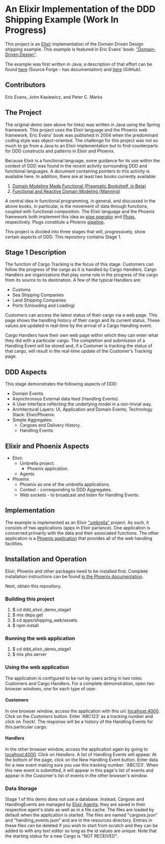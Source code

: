 # An Elixir Implementation of the DDD Shipping Example (Work In Progress)
This project is an [Elixir](https://elixir-lang.org/) implementation of the Domain Driven Design
shipping example. This example is featured in Eric Evans' book:
["Domain-Driven Design"](https://www.amazon.com/Domain-Driven-Design-Tackling-Complexity-Software/dp/0321125215/ref=sr_1_1?s=books&ie=UTF8&qid=1496944932&sr=1-1&keywords=domain-driven+design+tackling+complexity+in+the+heart+of+software).

The example was first written in Java; a description of that effort can be found
[here](http://dddsample.sourceforge.net/) (Source Forge - has documentation) and
[here](https://github.com/citerus/dddsample-core) (GitHub).

## Contributors
Eric Evans, John Kasiewicz, and Peter C. Marks
## The Project
The original demo (see above for links) was written in Java using the Spring framework. This project uses the Elixir language and the Phoenix web framework. Eric Evans' book was published in 2004 when the predominant coding style was object-oriented. The challenge for this project was not so much to go from a Java to an Elixir implementation but to find counterparts for DDD constructs and patterns in Elixir and Phoenix.

Because Elixir is a functional language, some guidance for its use within the context of DDD was found in the recent activity surrounding DDD and functional languages. A document containing pointers to this activity is available here. In addition, there are at least two books currently
available:

1. [Domain Modeling Made Functional (Pragmatic Bookshelf, in Beta)](https://pragprog.com/book/swdddf/domain-modeling-made-functional)
2. [Functional and Reactive Domain Modeling (Manning)](https://www.manning.com/books/functional-and-reactive-domain-modeling)

A central idea in functional programming, in general, and discussed in the above books, in particular, is
the movement of data through functions, coupled with functional composition. The Elixir language and the Phoenix framework both implement this idea as
[pipe operator](https://elixir-lang.org/getting-started/enumerables-and-streams.html#the-pipe-operator) and
[Plugs](https://hexdocs.pm/phoenix/plug.html), respectively. Plugs constitute a
Phoenix [pipeline](https://hexdocs.pm/phoenix/routing.html#pipelines).

This project is divided into three stages that will, progressively, show
certain aspects of DDD. This repository contains Stage 1.

## Stage 1 Description
The function of Cargo Tracking is the focus of this stage. Customers can follow the progress of the cargo
as it is handled by Cargo Handlers.
Cargo Handlers are  organizations that play some role in the progress of the cargo from its source to its
destination. A few of the typical Handlers are:
* Customs
* Sea Shipping Companies
* Land Shipping Companies
* Ports (Unloading and Loading)

Customers can access the latest status of their cargo via a web page. This page shows the handling
history of their cargo and its current status.  These values are updated in real-time by the arrival of a
Cargo Handling event.

Cargo Handlers have their own web page within which they can enter what they did
with a particular cargo. The completion and submission of a Handling Event will be stored and, if a
Customer is tracking the status of that cargo, will result in the real-time update of the Customer's
Tracking page.
## DDD Aspects
This stage demonstrates the following aspects of DDD:
* Domain Events.
* Asynchronous External data feed (Handling Events).
* A User Interface reflecting the underlying model in a non-trivial way.
* Architectural Layers: UI, Application and Domain Events; Technology Stack: Elixir/Phoenix.
* Simple Aggregates:
  * Cargoes and Delivery History.
  * Handling Events

## Elixir and Phoenix Aspects
* Elixir.
  * Umbrella project.
    * Phoenix application.
  * Agents
* Phoenix
  * Phoenix as one of the umbrella applications.
  * Context - corresponding to DDD Aggregates.
  * Web sockets - to broadcast and listen for Handling Events.

## Implementation
The example is implemented as an Elixir
["umbrella"](https://elixir-lang.org/getting-started/mix-otp/dependencies-and-umbrella-apps.html#umbrella-projects) project.
As such, it consists of two applications (apps in Elixir parlance). One application is concerned primarily
with the data and their associated functions. The other application is a
[Phoenix application](http://phoenixframework.org/) that provides all of the web handling facilities.
## Installation and Operation
Elixir, Phoenix and other packages need to be installed first. Complete installation instructions can be found [in the Phoenix documentation](https://hexdocs.pm/phoenix/installation.html#content).

Next, obtain this repository.
### Building this project
1. $ cd ddd_elixir_demo_stage1
2. $ mix deps.get
3. $ cd apps/shipping_web/assets
4. $ npm install

### Running the web application
1. $ cd ddd_elixir_demo_stage1
2. $ mix phx.server

### Using the web application
The application is configured to be run by users acting in two roles: Customers and Cargo Handlers. For a
complete demonstration, open two browser windows, one for each type of user.

#### Customers

In one browser window, access the application with this url: [localhost:4000](localhost:4000). Click on the _Customers_ button. Enter 'ABC123' as a tracking number and click on _Track!_.
The response will be a history of the Handling Events for this particular cargo.
#### Handlers
In the other browser window, access the application again by going to [localhost:4000](localhost:4000). Click on _Handlers_. A list of Handling Events will appear. At the bottom of the page, click on the New Handling Event button.
Enter data for a new event making sure you use this tracking number: 'ABC123'.
When this new event is submitted, it will appear in this page's list of events and appear in the
Customer's list of events in the other browser's window.
### Data Storage
Stage 1 of this demo does not use a database. Instead, Cargoes and HandlingEvents are managed by [Elixir Agents](https://hexdocs.pm/elixir/Agent.html); they are saved in their respective agent's state as well as in a file cache. The files are loaded by default when the application is started. The files are named
"cargoes.json" and "handling_events.json"
and are in the resources directory. Entries in these files can be deleted if you wish to start from
scratch and they can be added to with any text editor so long as the id values are unique. Note that
the starting status for a new Cargo is "NOT RECEIVED".
